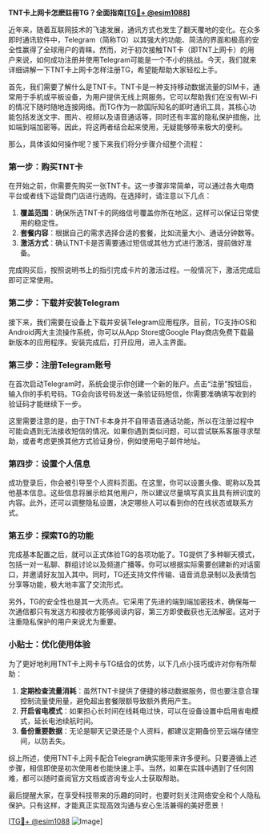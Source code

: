 **TNT卡上网卡怎麽註冊TG？全面指南[[TG💪+ @esim1088](https://t.me/s/esim1088)]**

近年来，随着互联网技术的飞速发展，通讯方式也发生了翻天覆地的变化。在众多即时通讯软件中，Telegram（简称TG）以其强大的功能、简洁的界面和极高的安全性赢得了全球用户的青睐。然而，对于初次接触TNT卡（即TNT上网卡）的用户来说，如何成功注册并使用Telegram可能是一个不小的挑战。今天，我们就来详细讲解一下TNT卡上网卡怎样注册TG，希望能帮助大家轻松上手。

首先，我们需要了解什么是TNT卡。TNT卡是一种支持移动数据流量的SIM卡，通常用于手机或平板设备，为用户提供无线上网服务。它可以帮助我们在没有Wi-Fi的情况下随时随地连接网络。而TG作为一款国际知名的即时通讯工具，其核心功能包括发送文字、图片、视频以及语音通话等，同时还有丰富的隐私保护措施，比如端到端加密等。因此，将这两者结合起来使用，无疑能够带来极大的便利。

那么，具体该如何操作呢？接下来我们将分步骤介绍整个流程：

### 第一步：购买TNT卡

在开始之前，你需要先购买一张TNT卡。这一步骤非常简单，可以通过各大电商平台或者线下运营商门店进行选购。在选择时，请注意以下几点：

1. **覆盖范围**：确保所选TNT卡的网络信号覆盖你所在地区，这样可以保证日常使用的稳定性。
2. **套餐内容**：根据自己的需求选择合适的套餐，比如流量大小、通话分钟数等。
3. **激活方式**：确认TNT卡是否需要通过短信或其他方式进行激活，提前做好准备。

完成购买后，按照说明书上的指引完成卡片的激活过程。一般情况下，激活完成后即可正常使用。

### 第二步：下载并安装Telegram

接下来，我们需要在设备上下载并安装Telegram应用程序。目前，TG支持iOS和Android两大主流操作系统，你可以从App Store或Google Play商店免费下载最新版本的应用程序。安装完成后，打开应用，进入主界面。

### 第三步：注册Telegram账号

在首次启动Telegram时，系统会提示你创建一个新的账户。点击“注册”按钮后，输入你的手机号码。TG会向该号码发送一条验证码短信，你需要准确填写收到的验证码才能继续下一步。

这里需要注意的是，由于TNT卡本身并不自带语音通话功能，所以在注册过程中可能会遇到无法接收短信的情况。如果你遇到类似问题，可以尝试联系客服寻求帮助，或者考虑更换其他方式验证身份，例如使用电子邮件地址。

### 第四步：设置个人信息

成功登录后，你会被引导至个人资料页面。在这里，你可以设置头像、昵称以及其他基本信息。这些信息将展示给其他用户，所以建议尽量填写真实且具有辨识度的内容。此外，还可以调整隐私设置，决定哪些人可以看到你的在线状态或联系方式。

### 第五步：探索TG的功能

完成基本配置之后，就可以正式体验TG的各项功能了。TG提供了多种聊天模式，包括一对一私聊、群组讨论以及频道广播等。你可以根据实际需要创建新的对话窗口，并邀请好友加入其中。同时，TG还支持文件传输、语音消息录制以及表情包分享等功能，极大地丰富了交流形式。

另外，TG的安全性也是其一大亮点。它采用了先进的端到端加密技术，确保每一次通信都只有发送方和接收方能够阅读内容，第三方即使截获也无法解密。这对于注重隐私保护的用户来说尤为重要。

### 小贴士：优化使用体验

为了更好地利用TNT卡上网卡与TG结合的优势，以下几点小技巧或许对你有所帮助：

1. **定期检查流量消耗**：虽然TNT卡提供了便捷的移动数据服务，但也要注意合理控制流量使用量，避免超出套餐限额导致额外费用产生。
2. **开启省电模式**：如果担心长时间在线耗电过快，可以在设备设置中启用省电模式，延长电池续航时间。
3. **备份重要数据**：无论是聊天记录还是个人资料，都建议定期备份至云端存储空间，以防丢失。

综上所述，使用TNT卡上网卡配合Telegram确实能带来许多便利。只要遵循上述步骤，相信即使是初次使用者也能快速上手。当然，如果在实践中遇到了任何困难，都可以随时查阅官方文档或咨询专业人士获取帮助。

最后提醒大家，在享受科技带来的乐趣的同时，也要时刻关注网络安全和个人隐私保护。只有这样，才能真正实现高效沟通与安心生活兼得的美好愿景！

[[TG💪+ @esim1088](https://t.me/s/esim1088) ![Image](https://i.postimg.cc/4NQfJmqS/Snipaste-2025-05-13-00-14-12.png)]